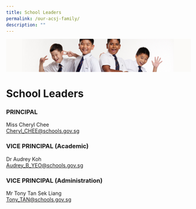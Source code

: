 ```yaml
---
title: School Leaders
permalink: /our-acsj-family/
description: ""
---
```

![](/images/Sub-banner2.jpg)

School Leaders
==============

### PRINCIPAL

Miss Cheryl Chee  
[Cheryl\_CHEE@schools.gov.sg](mailto:Cheryl_CHEE@schools.gov.sg)

### VICE PRINCIPAL (Academic)

Dr Audrey Koh  
[Audrey\_B\_YEO@schools.gov.sg](mailto:Audrey_B_YEO@schools.gov.sg)

### VICE PRINCIPAL (Administration)

Mr Tony Tan Sek Liang  
[Tony\_TAN@schools.gov.sg](mailto:Tony_TAN@schools.gov.sg)